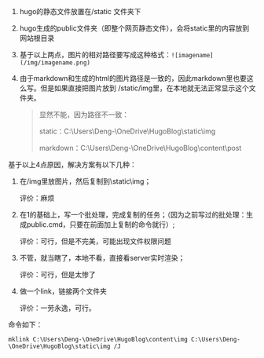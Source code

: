 

1. hugo的静态文件放置在/static 文件夹下

2. hugo生成的public文件夹（即整个网页静态文件），会将static里的内容放到网站根目录

3. 基于以上两点，图片的相对路径要写成这种格式：`![imagename](/img/imagename.png)`

4. 由于markdown和生成的html的图片路径是一致的，因此markdown里也要这么写。但是如果直接把图片放到 /static/img里，在本地就无法正常显示这个文件夹。

   > 显然不能，因为路径不一致：
   >
   > static：C:\Users\Deng-\OneDrive\HugoBlog\static\img
   >
   > markdown：C:\Users\Deng-\OneDrive\HugoBlog\content\post

基于以上4点原因，解决方案有以下几种：

1. 在/img里放图片，然后复制到\static\img；

   评价：麻烦

2. 在1的基础上，写一个批处理，完成复制的任务；（因为之前写过的批处理：生成public.cmd，只要在前面加上复制的命令就行）;

   评价：可行，但是不完美，可能出现文件权限问题

3. 不管，就当瞎了，本地不看，直接看server实时渲染；

   评价：可行，但是太惨了

4. 做一个link，链接两个文件夹

   评价：一劳永逸，可行。

命令如下：

`mklink C:\Users\Deng-\OneDrive\HugoBlog\content\img C:\Users\Deng-\OneDrive\HugoBlog\static\img /J`